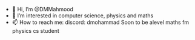 - 👋 Hi, I’m @DMMahmood
- 👀 I’m interested in computer science, physics and maths
- 📫 How to reach me: discord: dmohammad
Soon to be alevel maths fm physics cs student
